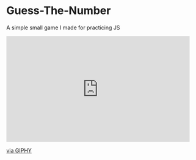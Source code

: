# Guess-The-Number
A simple small game I made for practicing JS


<iframe src="https://giphy.com/embed/8fAwuYncjIPyEXvl6G" width="480" height="277" frameBorder="0" class="giphy-embed" allowFullScreen></iframe><p><a href="https://giphy.com/gifs/8fAwuYncjIPyEXvl6G">via GIPHY</a></p>

